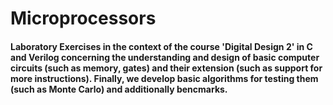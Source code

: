 # Microprocessors
#### Laboratory Exercises in the context of the course 'Digital Design 2' in C and Verilog concerning the understanding and design of basic computer circuits (such as memory, gates) and their extension (such as support for more instructions). Finally, we develop basic algorithms for testing them (such as Monte Carlo) and additionally bencmarks.

